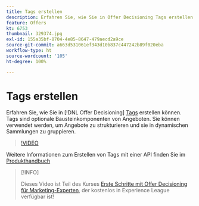 ```yaml
---
title: Tags erstellen
description: Erfahren Sie, wie Sie in Offer Decisioning Tags erstellen. Tags sind optionale Bausteinkomponenten von Angeboten.
feature: Offers
kt: 6753
thumbnail: 329374.jpg
exl-id: 155a35bf-8704-4e85-8647-479aecd2a9ce
source-git-commit: a663d531061ef343d10b837c447242b89f020eba
workflow-type: ht
source-wordcount: '105'
ht-degree: 100%

---
```


# Tags erstellen

Erfahren Sie, wie Sie in [!DNL Offer Decisioning] [Tags](https://experienceleague.adobe.com/docs/journey-optimizer/using/offer-decisioniong/create-components/creating-tags.html?lang=de) erstellen können. Tags sind optionale Bausteinkomponenten von Angeboten. Sie können verwendet werden, um Angebote zu strukturieren und sie in dynamischen Sammlungen zu gruppieren.

>[!VIDEO](https://video.tv.adobe.com/v/329374?quality=12&learn=on)

Weitere Informationen zum Erstellen von Tags mit einer API finden Sie im [Produkthandbuch](https://experienceleague.adobe.com/docs/journey-optimizer/using/offer-decisioniong/api-reference/offers-api/tags/create.html?lang=de)

>[!INFO]
>
> Dieses Video ist Teil des Kurses [Erste Schritte mit Offer Decisioning für Marketing-Experten](https://experienceleague.adobe.com/?lang=de?recommended=ExperiencePlatform-U-1-2020.1.offerdecisioning), der kostenlos in Experience League verfügbar ist!
